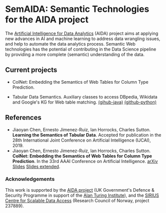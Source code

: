 # SemAIDA: Semantic Technologies for the AIDA project

The [Artificial Intelligence for Data Analytics](https://www.turing.ac.uk/research/research-projects/artificial-intelligence-data-analytics) (AIDA) project aims at applying new advances in AI and machine learning to address data wrangling issues, and help to automate the data analytics process. Semantic Web technologies has the potential of contributing in the Data Science pipeline by providing a more complete (semantic) understanding of the data. 


## Current projects

- ColNet: Embedding the Semantics of Web Tables for Column Type Prediction. 

- Tabular Data Semantics.  Auxiliary classes to access DBpedia, Wikidata and Google's KG for Web table matching. [(gihub-java)](https://github.com/ernestojimenezruiz/tabular-data-semantics) [(github-python)](https://github.com/ernestojimenezruiz/tabular-data-semantics-py)



## References

- Jiaoyan Chen, Ernesto Jimenez-Ruiz, Ian Horrocks, Charles Sutton. **Learning the Semantics of Tabular Data**. Accepted for publication in the 28th International Joint Conference on Artificial Intelligence (IJCAI), 2019.
- Jiaoyan Chen, Ernesto Jimenez-Ruiz, Ian Horrocks, Charles Sutton. **ColNet: Embedding the Semantics of Web Tables for Column Type Prediction**. In the 33rd AAAI Conference on Artificial Intelligence. [arXiv](https://arxiv.org/abs/1811.01304) [Slides](https://github.com/alan-turing-institute/SemAIDA/raw/master/AAAI19_ColNet_Slide.pdf) [Slides extended](https://github.com/alan-turing-institute/SemAIDA/raw/master/AIDA_ColNet_Slides_extended.pdf).


### Acknowledgements

This work is supported by the [AIDA project](https://www.turing.ac.uk/research/research-projects/artificial-intelligence-data-analytics) (UK Government's Defence & Security Programme in support of the [Alan Turing Institute](https://www.turing.ac.uk/)), and the [SIRIUS Centre for Scalable Data Access](http://sirius-labs.no/) (Research Council of Norway, project 237889).
